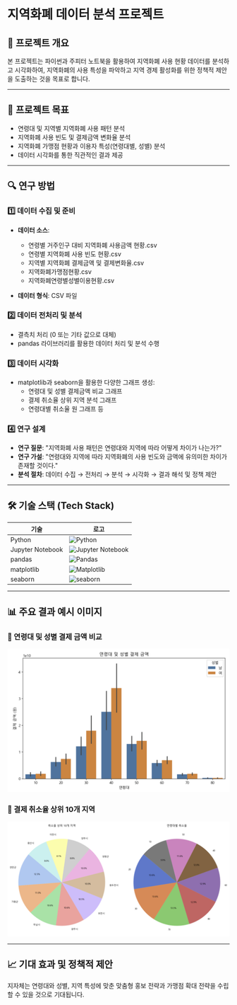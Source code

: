 # 지역화폐 데이터 분석 프로젝트

## 📌 프로젝트 개요
본 프로젝트는 파이썬과 주피터 노트북을 활용하여 지역화폐 사용 현황 데이터를 분석하고 시각화하여, 지역화폐의 사용 특성을 파악하고 지역 경제 활성화를 위한 정책적 제안을 도출하는 것을 목표로 합니다.

---

## 🎯 프로젝트 목표
- 연령대 및 지역별 지역화폐 사용 패턴 분석
- 지역화폐 사용 빈도 및 결제금액 변화율 분석
- 지역화폐 가맹점 현황과 이용자 특성(연령대별, 성별) 분석
- 데이터 시각화를 통한 직관적인 결과 제공

---

## 🔍 연구 방법

### 1️⃣ 데이터 수집 및 준비
- **데이터 소스**:
  - 연령별 거주인구 대비 지역화폐 사용금액 현황.csv
  - 연령별 지역화폐 사용 빈도 현황.csv
  - 지역별 지역화폐 결제금액 및 결제변화율.csv
  - 지역화폐가맹점현황.csv
  - 지역화폐연령별성별이용현황.csv

- **데이터 형식**: CSV 파일

### 2️⃣ 데이터 전처리 및 분석
- 결측치 처리 (0 또는 기타 값으로 대체)
- pandas 라이브러리를 활용한 데이터 처리 및 분석 수행

### 3️⃣ 데이터 시각화
- matplotlib과 seaborn을 활용한 다양한 그래프 생성:
  - 연령대 및 성별 결제금액 비교 그래프
  - 결제 취소율 상위 지역 분석 그래프
  - 연령대별 취소율 원 그래프 등

### 4️⃣ 연구 설계
- **연구 질문**: "지역화폐 사용 패턴은 연령대와 지역에 따라 어떻게 차이가 나는가?"
- **연구 가설**: "연령대와 지역에 따라 지역화폐의 사용 빈도와 금액에 유의미한 차이가 존재할 것이다."
- **분석 절차**: 데이터 수집 → 전처리 → 분석 → 시각화 → 결과 해석 및 정책 제안

---

## 🛠️ 기술 스택 (Tech Stack)

| 기술 | 로고 |
|------|------|
| Python | ![Python](https://www.python.org/static/community_logos/python-logo-master-v3-TM.png) |
| Jupyter Notebook | ![Jupyter Notebook](https://img.shields.io/badge/jupyter-%23FA0F00.svg?style=for-the-badge&logo=jupyter&logoColor=white) |
| pandas | ![Pandas](https://img.shields.io/badge/pandas-%23150458.svg?style=for-the-badge&logo=pandas&logoColor=white) |
| matplotlib | ![Matplotlib](https://img.shields.io/badge/Matplotlib-%23ffffff.svg?style=for-the-badge&logo=Matplotlib&logoColor=black) |
| seaborn | ![seaborn](https://seaborn.pydata.org/_images/logo-mark-lightbg.svg) |

---

## 📊 주요 결과 예시 이미지

### 🔸 연령대 및 성별 결제 금액 비교 
<img src="age1.png">

### 🔸 결제 취소율 상위 10개 지역 
<img src="cancel1.png">

---

## 📈 기대 효과 및 정책적 제안
지자체는 연령대와 성별, 지역 특성에 맞춘 맞춤형 홍보 전략과 가맹점 확대 전략을 수립할 수 있을 것으로 기대됩니다.


